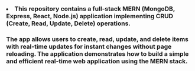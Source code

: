 <h3><li>This repository contains a full-stack MERN (MongoDB, Express, React, Node.js) application implementing CRUD (Create, Read, Update, Delete) operations.</h3><h3>The app allows users to create, read, update, and delete items with real-time updates for instant changes without page reloading. The application demonstrates how to build a simple and efficient real-time web application using the MERN stack.</h3></li>
